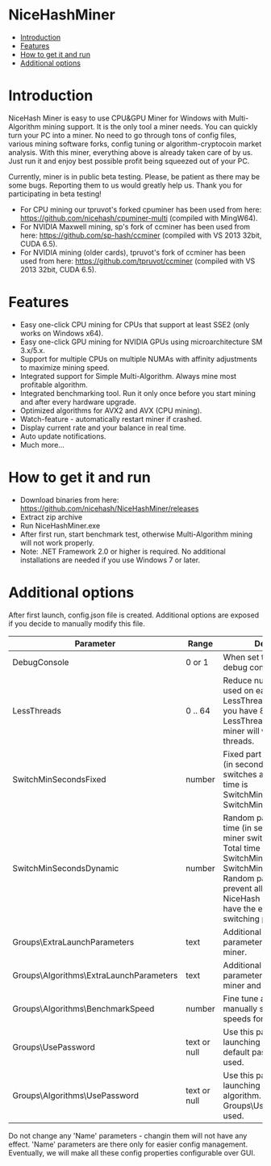 # NiceHashMiner

- [Introduction](#introduction)
- [Features](#features)
- [How to get it and run](#run)
- [Additional options](#options)

# <a name="introduction"></a> Introduction

NiceHash Miner is easy to use CPU&GPU Miner for Windows with Multi-Algorithm mining support. It is the only tool a miner needs. You can quickly turn your PC into a miner. No need to go through tons of config files, various mining software forks, config tuning or algorithm-cryptocoin market analysis. With this miner, everything above is already taken care of by us. Just run it and enjoy best possible profit being squeezed out of your PC.

Currently, miner is in public beta testing. Please, be patient as there may be some bugs. Reporting them to us would greatly help us. Thank you for participating in beta testing!

- For CPU mining our tpruvot's forked cpuminer has been used from here: https://github.com/nicehash/cpuminer-multi (compiled with MingW64).
- For NVIDIA Maxwell mining, sp's fork of ccminer has been used from here: https://github.com/sp-hash/ccminer (compiled with VS 2013 32bit, CUDA 6.5).
- For NVIDIA mining (older cards), tpruvot's fork of ccminer has been used from here: https://github.com/tpruvot/ccminer (compiled with VS 2013 32bit, CUDA 6.5).

# <a name="features"></a> Features

- Easy one-click CPU mining for CPUs that support at least SSE2 (only works on Windows x64).
- Easy one-click GPU mining for NVIDIA GPUs using microarchitecture SM 3.x/5.x.
- Support for multiple CPUs on multiple NUMAs with affinity adjustments to maximize mining speed.
- Integrated support for Simple Multi-Algorithm. Always mine most profitable algorithm.
- Integrated benchmarking tool. Run it only once before you start mining and after every hardware upgrade.
- Optimized algorithms for AVX2 and AVX (CPU mining).
- Watch-feature - automatically restart miner if crashed.
- Display current rate and your balance in real time.
- Auto update notifications.
- Much more...

# <a name="run"></a> How to get it and run

- Download binaries from here: https://github.com/nicehash/NiceHashMiner/releases
- Extract zip archive
- Run NiceHashMiner.exe
- After first run, start benchmark test, otherwise Multi-Algorithm mining will not work properly.
- Note: .NET Framework 2.0 or higher is required. No additional installations are needed if you use Windows 7 or later.

# <a name="options"></a> Additional options

After first launch, config.json file is created. Additional options are exposed if you decide to manually modify this file.

Parameter        | Range    | Description
-----------------|----------|-------------------
DebugConsole     | 0 or 1   | When set to 1, it displays debug console.
LessThreads      | 0 .. 64  | Reduce number of threads used on each CPU by LessThreads. Example: if you have 8 cores and LessThreads = 1 then CPU miner will work with 7 threads.
SwitchMinSecondsFixed | number | Fixed part of minimal time (in seconds) before miner switches algorithm. Total time is SwitchMinSecondsFixed + SwitchMinSecondsDynamic.
SwitchMinSecondsDynamic | number | Random part of minimal time (in seconds) before miner switches algorithm. Total time is SwitchMinSecondsFixed + SwitchMinSecondsDynamic. Random part is used to prevent all world-wide NiceHash Miner users to have the exact same switching pattern.
Groups\ExtraLaunchParameters | text | Additional launch parameters when launching miner.
Groups\Algorithms\ExtraLaunchParameters | text | Additional launch parameters when launching miner and this algorithm.
Groups\Algorithms\BenchmarkSpeed   | number   | Fine tune algorithm ratios by manually setting benchmark speeds for each algorithm.
Groups\UsePassword | text or null | Use this password when launching miner. If null, default password 'x' is used.
Groups\Algorithms\UsePassword | text or null | Use this password when launching miner and this algorithm. If null, Groups\UsePassword is used.

Do not change any 'Name' parameters - changin them will not have any effect. 'Name' parameters are there only for easier config management. Eventually, we will make all these config properties configurable over GUI.


